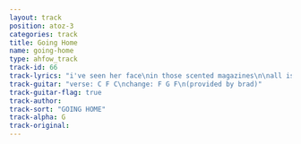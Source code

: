 ```yaml
---
layout: track
position: atoz-3
categories: track
title: Going Home
name: going-home
type: ahfow_track
track-id: 66
track-lyrics: "i've seen her face\nin those scented magazines\n\nall is forgivin'\ni love her still\nand we're home, home\ngoin' home\n\nthe chrysler building\nwas talkin' to the empire state\nthe twin towers\nwere talkin' to each other\nsayin' all is forgivin'\ni love you still\nand we're home, home\ngoin' home\n\nwhat she saw in him\nnobody knew\nit's a mystery\nwhat she saw in him\nnobody could tell\nnow it's history\n\nall is forgivin'\ni love her still\nand we're home, home\ngoin' home\nand we're home, home\ngoin' home"
track-guitar: "verse: C F C\nchange: F G F\n(provided by brad)"
track-guitar-flag: true
track-author: 
track-sort: "GOING HOME"
track-alpha: G
track-original: 
---
```


